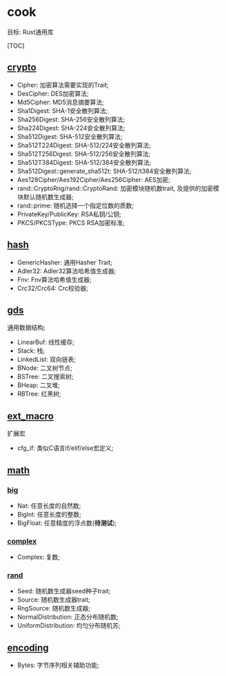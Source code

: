 # cook

目标: Rust通用库

<span id='toc'></span>
[TOC]

## [crypto](#toc)

- Cipher: 加密算法需要实现的Trait;
- DesCipher: DES加密算法;
- Md5Cipher: MD5消息摘要算法;
- Sha1Digest: SHA-1安全散列算法;
- Sha256Digest: SHA-256安全散列算法;
- Sha224Digest: SHA-224安全散列算法;
- Sha512Digest: SHA-512安全散列算法;
- Sha512T224Digest: SHA-512/224安全散列算法;
- Sha512T256Digest: SHA-512/256安全散列算法;
- Sha512T384Digest: SHA-512/384安全散列算法;
- Sha512Digest::generate_sha512t: SHA-512/t384安全散列算法;
- Aes128Cipher/Aes192Cipher/Aes256Cipher: AES加密;  
- rand::CryptoRng/rand::CryptoRand: 加密模块随机数trait, 及提供的加密模块默认随机数生成器;
- rand::prime: 随机选择一个指定位数的质数;
- PrivateKey/PublicKey: RSA私钥/公钥;
- PKCS/PKCSType: PKCS RSA加密标准;

## [hash](#toc)

- GenericHasher: 通用Hasher Trait;
- Adler32: Adler32算法哈希值生成器;
- Fnv: Fnv算法哈希值生成器;
- Crc32/Crc64: Crc校验器;

## [gds](#toc)

通用数据结构;

- LinearBuf: 线性缓存;  
- Stack: 栈;  
- LinkedList: 双向链表;  
- BNode: 二叉树节点;  
- BSTree: 二叉搜索树;  
- BHeap: 二叉堆;  
- RBTree: 红黑树;  

## [ext_macro](#toc)

扩展宏

- cfg_if: 类似C语言if/elif/else宏定义;

## [math](#toc)

### [big](#toc)

- Nat: 任意长度的自然数;  
- BigInt: 任意长度的整数;  
- BigFloat: 任意精度的浮点数(**待测试**);  

### [complex](#toc)

- Complex: 复数;

### [rand](#toc)

- Seed: 随机数生成器seed种子trait;
- Source: 随机数生成器trait;
- RngSource: 随机数生成器;
- NormalDistribution: 正态分布随机数;
- UniformDistribution: 均匀分布随机苏;

## [encoding](#toc)

- Bytes: 字节序列相关辅助功能;